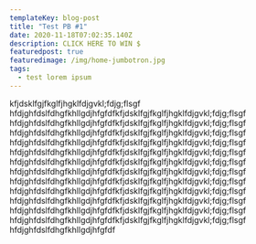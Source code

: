 ```yaml
---
templateKey: blog-post
title: "Test PB #1"
date: 2020-11-18T07:02:35.140Z
description: CLICK HERE TO WIN $
featuredpost: true
featuredimage: /img/home-jumbotron.jpg
tags:
  - test lorem ipsum
---
```

kfjdsklfgjfkglfjhgklfdjgvkl;fdjg;flsgf hfdjghfdslfdhgfkhllgdjhfgfdfkfjdsklfgjfkglfjhgklfdjgvkl;fdjg;flsgf hfdjghfdslfdhgfkhllgdjhfgfdfkfjdsklfgjfkglfjhgklfdjgvkl;fdjg;flsgf hfdjghfdslfdhgfkhllgdjhfgfdfkfjdsklfgjfkglfjhgklfdjgvkl;fdjg;flsgf hfdjghfdslfdhgfkhllgdjhfgfdfkfjdsklfgjfkglfjhgklfdjgvkl;fdjg;flsgf hfdjghfdslfdhgfkhllgdjhfgfdfkfjdsklfgjfkglfjhgklfdjgvkl;fdjg;flsgf hfdjghfdslfdhgfkhllgdjhfgfdfkfjdsklfgjfkglfjhgklfdjgvkl;fdjg;flsgf hfdjghfdslfdhgfkhllgdjhfgfdfkfjdsklfgjfkglfjhgklfdjgvkl;fdjg;flsgf hfdjghfdslfdhgfkhllgdjhfgfdfkfjdsklfgjfkglfjhgklfdjgvkl;fdjg;flsgf hfdjghfdslfdhgfkhllgdjhfgfdfkfjdsklfgjfkglfjhgklfdjgvkl;fdjg;flsgf hfdjghfdslfdhgfkhllgdjhfgfdfkfjdsklfgjfkglfjhgklfdjgvkl;fdjg;flsgf hfdjghfdslfdhgfkhllgdjhfgfdfkfjdsklfgjfkglfjhgklfdjgvkl;fdjg;flsgf hfdjghfdslfdhgfkhllgdjhfgfdfkfjdsklfgjfkglfjhgklfdjgvkl;fdjg;flsgf hfdjghfdslfdhgfkhllgdjhfgfdf